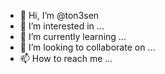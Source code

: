 - 👋 Hi, I’m @ton3sen
- 👀 I’m interested in ...
- 🌱 I’m currently learning ...
- 💞️ I’m looking to collaborate on ...
- 📫 How to reach me ...

<!---
ton3sen/ton3sen is a ✨ special ✨ repository because its `README.md` (this file) appears on your GitHub profile.
You can click the Preview link to take a look at your changes.
--->

